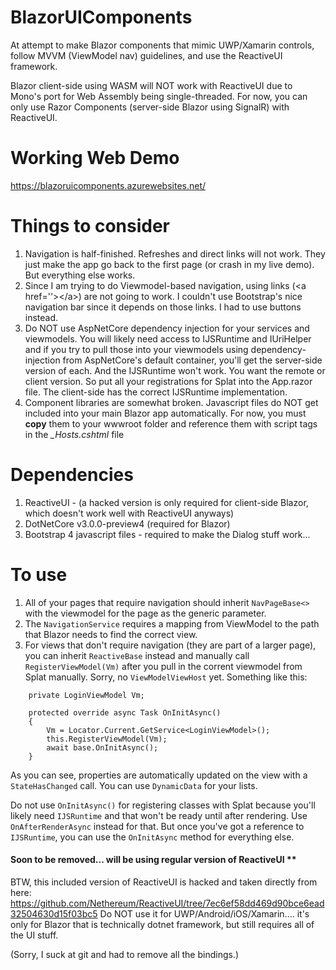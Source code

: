 # BlazorUIComponents
At attempt to make Blazor components that mimic UWP/Xamarin controls, follow MVVM (ViewModel nav) guidelines, and use the ReactiveUI framework.

Blazor client-side using WASM will NOT work with ReactiveUI due to Mono's port for Web Assembly being single-threaded.  For now, you can only use Razor Components (server-side Blazor using SignalR) with ReactiveUI.

# Working Web Demo

https://blazoruicomponents.azurewebsites.net/

# Things to consider
1. Navigation is half-finished.  Refreshes and direct links will not work.  They just make the app go back to the first page (or crash in my live demo).  But everything else works.  
2. Since I am trying to do Viewmodel-based navigation, using links (\<a href=''\>\</a\>) are not going to work.  I couldn't use Bootstrap's nice navigation bar since it depends on those links.  I had to use buttons instead.  
3. Do NOT use AspNetCore dependency injection for your services and viewmodels.  You will likely need access to IJSRuntime and IUriHelper and if you try to pull those into your viewmodels using dependency-injection from AspNetCore's default container, you'll get the server-side version of each.  And the IJSRuntime won't work.  You want the remote or client version.  So put all your registrations for Splat into the App.razor file.  The client-side has the correct IJSRuntime implementation.
4. Component libraries are somewhat broken.  Javascript files do NOT get included into your main Blazor app automatically.  For now, you must **copy** them to your wwwroot folder and reference them with script tags in the _\_Hosts.cshtml_ file

# Dependencies
1.  ReactiveUI - (a hacked version is only required for client-side Blazor, which doesn't work well with ReactiveUI anyways)
2.  DotNetCore v3.0.0-preview4  (required for Blazor)
3.  Bootstrap 4 javascript files - required to make the Dialog stuff work... 


# To use
1.  All of your pages that require navigation should inherit `NavPageBase<>` with the viewmodel for the page as the generic parameter.
2.  The `NavigationService` requires a mapping from ViewModel to the path that Blazor needs to find the correct view.
3.  For views that don't require navigation (they are part of a larger page), you can inherit `ReactiveBase` instead and manually call `RegisterViewModel(Vm)` after you pull in the corrent viewmodel from Splat manually.  Sorry, no `ViewModelViewHost` yet.  Something like this:
```
    private LoginViewModel Vm;

    protected override async Task OnInitAsync()
    {
        Vm = Locator.Current.GetService<LoginViewModel>();
        this.RegisterViewModel(Vm);
        await base.OnInitAsync();
    }
```
As you can see, properties are automatically updated on the view with a `StateHasChanged` call.  You can use `DynamicData` for your lists. 

Do not use `OnInitAsync()` for registering classes with Splat because you'll likely need `IJSRuntime` and that won't be ready until after rendering.  Use `OnAfterRenderAsync` instead for that.  But once you've got a reference to `IJSRuntime`, you can use the `OnInitAsync` method for everything else.

#### Soon to be removed... will be using regular version of ReactiveUI ** 
BTW, this included version of ReactiveUI is hacked and taken directly from here:
https://github.com/Nethereum/ReactiveUI/tree/7ec6ef58dd469d90bce6ead32504630d15f03bc5
Do NOT use it for UWP/Android/iOS/Xamarin.... it's only for Blazor that is technically dotnet framework, but still requires all of the UI stuff.

(Sorry, I suck at git and had to remove all the bindings.)
